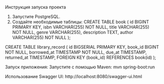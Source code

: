 Инструкция запуска проекта

1) Запустите PostgreSQL.
2) Создайте необходимые таблицы:
CREATE TABLE book (
    id BIGINT PRIMARY KEY,
    isbn VARCHAR(255) NOT NULL,
    title VARCHAR(255) NOT NULL,
    genre VARCHAR(255),
    description TEXT,
    author VARCHAR(255) NOT NULL
);

CREATE TABLE library_record (
    id BIGSERIAL PRIMARY KEY,
    book_id BIGINT NOT NULL,
    borrowed_at TIMESTAMP NOT NULL,
    due_at TIMESTAMP,
    returned_at TIMESTAMP,
    FOREIGN KEY (book_id) REFERENCES book(id)
);

Запуск приложения:
Запустите с помощью Maven: mvn spring-boot:run

Использование Swagger UI: http://localhost:8080/swagger-ui.html
